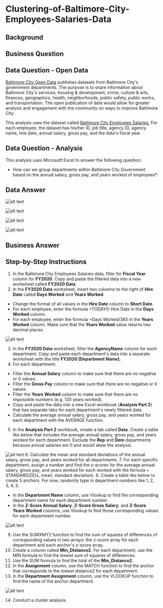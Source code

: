 # Clustering-of-Baltimore-City-Employees-Salaries-Data

## Background

## Business Question

## Data Question - Open Data
[Baltimore City Open Data](https://data.baltimorecity.gov) publishes datasets from Baltimore City's government departments. The purpose is to share information about Baltimore City's services, housing & development, crime, culture & arts, finances, geographics, health, neighborhoods, public safety, public works, and transportation. The open publication of data would allow for greater analysis and engagement with the community on ways to improve Baltimore City.  

This analysis uses the dataset called [Baltimore City Employees Salaries.](https://data.baltimorecity.gov/City-Government/Baltimore-City-Employees-Salaries/w28m-utix) For each employee, the dataset has his/her ID, job title, agency ID, agency name, hire date, annual salary, gross pay, and the data's fiscal year. 

## Data Question - Analysis
This analysis uses Microsoft Excel to answer the following question: 
- How can we group departments within Baltimore City Government based on the annual salary, gross pay, and years worked of employees? 

## Data Answer

![alt text](https://github.com/Daphne-Tang/Clustering-of-Baltimore-City-Employees-Salaries-Data/blob/main/Screenshots%20for%20Instructions/Department%20Assignments.png)

![alt text](https://github.com/Daphne-Tang/Clustering-of-Baltimore-City-Employees-Salaries-Data/blob/main/Screenshots%20for%20Instructions/Cluster%20Visual%201.png)

![alt text](https://github.com/Daphne-Tang/Clustering-of-Baltimore-City-Employees-Salaries-Data/blob/main/Screenshots%20for%20Instructions/Cluster%20Visual%202.png)

![alt text](https://github.com/Daphne-Tang/Clustering-of-Baltimore-City-Employees-Salaries-Data/blob/main/Screenshots%20for%20Instructions/Cluster%20Visual%203.png)

## Business Answer

## Step-by-Step Instructions
1. In the Baltimore City Employees Salaries data, filter for **Fiscal Year** column for **FY2020**. Copy and paste the filtered data into a new worksheet called **FY2020 Data**.  
2. In the **FY2020 Data** worksheet, insert two columns to the right of **Hire Date** called **Days Worked** and **Years Worked**. 
- Change the format of all values in the **Hire Date** column to **Short Date**. 
- For each employee, enter the formula =TODAY()-Hire Date in the **Days Worked** column.
- For each employee, enter the formula =Days Worked/365 in the **Years Worked** column. Make sure that the **Years Worked** value returns two decimal places. 

![alt text](https://github.com/Daphne-Tang/Clustering-of-Baltimore-City-Employees-Salaries-Data/blob/main/Screenshots%20for%20Instructions/Adding%20Days%20and%20Years%20Worked.png)

3. In the **FY2020 Data** worksheet, filter the **AgencyName** column for each department. Copy and paste each department's data into a separate worksheet with the title **FY2020 [Department Name].**
4. For each department: 
- Filter the **Annual Salary** column to make sure that there are no negative or 0 values. 
- Filter the **Gross Pay** column to make sure that there are no negative or 0 values. 
- Filter the **Years Worked** column to make sure that there are no impossible numbers (e.g. 120 years worked). 
- Copy and paste the data into a new Excel workbook (**Analysis Part 2**) that has separate tabs for each department's newly filtered data.
- Calculate the average annual salary, gross pay, and years worked for each department with the AVERAGE function. 
5. In the **Analysis Part 2** workbook, create a tab called **Data**. Create a table like below that includes the average annual salary, gross pay, and years worked for each department. Exclude the **Rep** and **Dem** departments because annual salaries are 0 and would skew the analysis.

![alt text](https://github.com/Daphne-Tang/Clustering-of-Baltimore-City-Employees-Salaries-Data/blob/main/Screenshots%20for%20Instructions/Data.png)
6. Calculate the mean and standard deviations of the annual salary, gross pay, and years worked for all departments.
7. For each specific department, assign a number and find the z-scores for the average annual salary, gross pay, and years worked for each worked with the formula = STANDARDIZE(x, mean, standard deviation).
8. Create a table like below to create 5 anchors. For now, randomly type in department numbers like 1, 2, 3, 4, 5. 
- In the **Department Name** column, use Vlookup to find the corresponding department name for each department number.
- In the **Z-Score Annual Salary**, **Z-Score Gross Salary**, and **Z-Score Years Worked** columns, use Vlookup to find those corresponding values for each department number. 

![alt text](https://github.com/Daphne-Tang/Clustering-of-Baltimore-City-Employees-Salaries-Data/blob/main/Screenshots%20for%20Instructions/Anchor.png)

9. Use the SUMXMY2 function to find the sum of squares of differences of corresponding values in two arrays: the z-score array for each department and each anchor's z-score array. 
10. Create a column called **Min_Distance2**. For each department, use the MIN formula to find the lowest sum of squares of differences. 
11. Use the SUM formula to find the total of the **Min_Distance2**.
12. In the **Assignment** column, use the MATCH function to find the anchor that corresponds to the lowest distance2 for each department. 
13. In the **Department Assignment** column, use the VLOOKUP function to find the name of the anchor department. 

![alt text](https://github.com/Daphne-Tang/Clustering-of-Baltimore-City-Employees-Salaries-Data/blob/main/Screenshots%20for%20Instructions/Cluster.png)

14. Conduct a cluster analysis.
